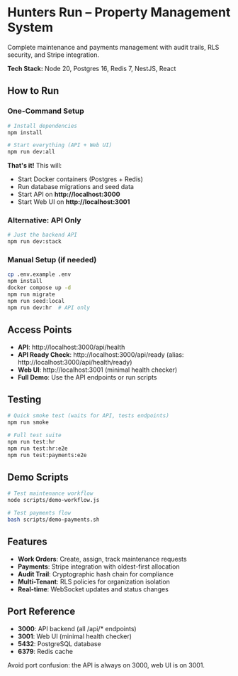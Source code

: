 # Hunters Run – Property Management System

Complete maintenance and payments management with audit trails, RLS security, and Stripe integration.

**Tech Stack:** Node 20, Postgres 16, Redis 7, NestJS, React

## How to Run

### One-Command Setup
```bash
# Install dependencies
npm install

# Start everything (API + Web UI)
npm run dev:all
```

**That's it!** This will:
- Start Docker containers (Postgres + Redis)
- Run database migrations and seed data
- Start API on **http://localhost:3000**
- Start Web UI on **http://localhost:3001**

### Alternative: API Only
```bash
# Just the backend API
npm run dev:stack
```

### Manual Setup (if needed)
```bash
cp .env.example .env
npm install
docker compose up -d
npm run migrate
npm run seed:local
npm run dev:hr  # API only
```

## Access Points

- **API**: http://localhost:3000/api/health
- **API Ready Check**: http://localhost:3000/api/ready (alias: http://localhost:3000/api/health/ready)
- **Web UI**: http://localhost:3001 (minimal health checker)
- **Full Demo**: Use the API endpoints or run scripts

## Testing

```bash
# Quick smoke test (waits for API, tests endpoints)
npm run smoke

# Full test suite
npm run test:hr
npm run test:hr:e2e
npm run test:payments:e2e
```

## Demo Scripts

```bash
# Test maintenance workflow
node scripts/demo-workflow.js

# Test payments flow
bash scripts/demo-payments.sh
```

## Features

- **Work Orders**: Create, assign, track maintenance requests
- **Payments**: Stripe integration with oldest-first allocation
- **Audit Trail**: Cryptographic hash chain for compliance
- **Multi-Tenant**: RLS policies for organization isolation
- **Real-time**: WebSocket updates and status changes

## Port Reference

- **3000**: API backend (all /api/* endpoints)
- **3001**: Web UI (minimal health checker)
- **5432**: PostgreSQL database
- **6379**: Redis cache

Avoid port confusion: the API is always on 3000, web UI is on 3001.